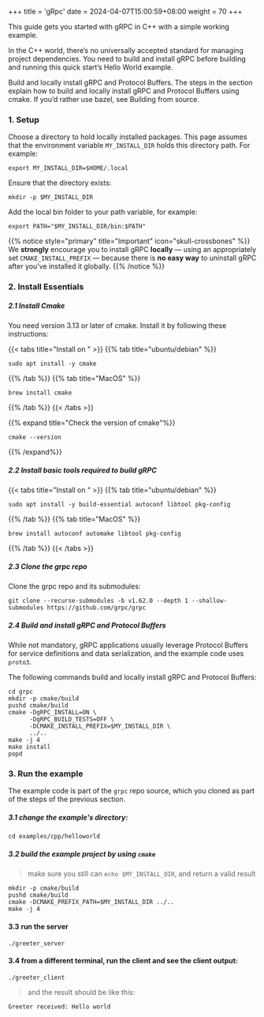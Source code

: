 +++
title = 'gRpc'
date = 2024-04-07T15:00:59+08:00
weight = 70
+++

This guide gets you started with gRPC in C++ with a simple working example.


In the C++ world, there’s no universally accepted standard for managing project dependencies. You need to build and install gRPC before building and running this quick start’s Hello World example.

Build and locally install gRPC and Protocol Buffers.
The steps in the section explain how to build and locally install gRPC and Protocol Buffers using cmake. If you’d rather use bazel, see Building from source.

### 1. Setup
Choose a directory to hold locally installed packages. This page assumes that the environment variable `MY_INSTALL_DIR` holds this directory path. For example:

```shell
export MY_INSTALL_DIR=$HOME/.local
```
Ensure that the directory exists:

```shell
mkdir -p $MY_INSTALL_DIR
```
Add the local bin folder to your path variable, for example:

```shell
export PATH="$MY_INSTALL_DIR/bin:$PATH"
```

{{% notice style="primary" title="Important" icon="skull-crossbones" %}}
We **strongly** encourage you to install gRPC **locally** — using an appropriately set `CMAKE_INSTALL_PREFIX` 
— because there is **no easy way** to uninstall gRPC after you’ve installed it globally.
{{% /notice %}}

### 2. Install Essentials
##### 2.1 Install Cmake
You need version 3.13 or later of cmake. Install it by following these instructions:

{{< tabs title="Install on " >}}
{{% tab title="ubuntu/debian" %}}
```shell
sudo apt install -y cmake
```
{{% /tab %}}
{{% tab title="MacOS" %}}
```shell
brew install cmake
```
{{% /tab %}}
{{< /tabs >}}

{{% expand title="Check the version of cmake"%}}
```shell
cmake --version
```
{{% /expand%}}

##### 2.2 Install basic tools required to build gRPC

{{< tabs title="Install on " >}}
{{% tab title="ubuntu/debian" %}}
```shell
sudo apt install -y build-essential autoconf libtool pkg-config
```
{{% /tab %}}
{{% tab title="MacOS" %}}
```shell
brew install autoconf automake libtool pkg-config
```
{{% /tab %}}
{{< /tabs >}}


##### 2.3 Clone the grpc repo
Clone the grpc repo and its submodules:

```shell
git clone --recurse-submodules -b v1.62.0 --depth 1 --shallow-submodules https://github.com/grpc/grpc
```
##### 2.4 Build and install gRPC and Protocol Buffers

While not mandatory, gRPC applications usually leverage Protocol Buffers for service definitions and data serialization, and the example code uses `proto3`.

The following commands build and locally install gRPC and Protocol Buffers:

```shell
cd grpc
mkdir -p cmake/build
pushd cmake/build
cmake -DgRPC_INSTALL=ON \
      -DgRPC_BUILD_TESTS=OFF \
      -DCMAKE_INSTALL_PREFIX=$MY_INSTALL_DIR \
      ../..
make -j 4
make install
popd
```

### 3. Run the example
The example code is part of the `grpc` repo source, which you cloned as part of the steps of the previous section.

##### 3.1 change the example's directory:
```shell
cd examples/cpp/helloworld
```

##### 3.2 build the example project by using `cmake`
> make sure you still can `echo $MY_INSTALL_DIR`, and return a valid result
```shell
mkdir -p cmake/build
pushd cmake/build
cmake -DCMAKE_PREFIX_PATH=$MY_INSTALL_DIR ../..
make -j 4
```

#### 3.3 run the server
```shell
./greeter_server
```


#### 3.4 from a different terminal, run the client and see the client output:
```shell
./greeter_client
```

> and the result should be like this:
```text
Greeter received: Hello world
```